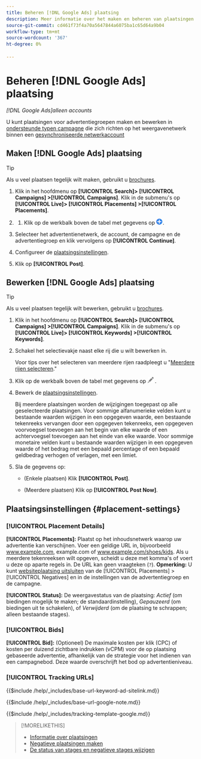 ```yaml
---
title: Beheren [!DNL Google Ads] plaatsing
description: Meer informatie over het maken en beheren van plaatsingen voor [!DNL Google Ads] ad groepen.
source-git-commit: cd461f73f4a70a5647844a6075ba1c65d64a9b04
workflow-type: tm+mt
source-wordcount: '367'
ht-degree: 0%

---
```


# Beheren [!DNL Google Ads] plaatsing

*[!DNL Google Ads]alleen accounts*

U kunt plaatsingen voor advertentiegroepen maken en bewerken in [ondersteunde typen campagne](/help/search-social-commerce/introduction/supported-inventory.md) die zich richten op het weergavenetwerk binnen een [gesynchroniseerde netwerkaccount](/help/search-social-commerce/campaign-management/accounts/ad-network-account-about.md)

## Maken [!DNL Google Ads] plaatsing

>[!TIP]
>
>Als u veel plaatsen tegelijk wilt maken, gebruikt u [brochures](/help/search-social-commerce/campaign-management/bulksheets/bulksheet-about.md).

1. Klik in het hoofdmenu op **[!UICONTROL Search]> [!UICONTROL Campaigns] >[!UICONTROL Campaigns]**. Klik in de submenu&#39;s op **[!UICONTROL Live]> [!UICONTROL Placements] >[!UICONTROL Placements]**.

1. 
   1. Klik op de werkbalk boven de tabel met gegevens op ![Maken](/help/search-social-commerce/assets/add.png "Maken").

1. Selecteer het advertentienetwerk, de account, de campagne en de advertentiegroep en klik vervolgens op **[!UICONTROL Continue]**.

1. Configureer de [plaatsingsinstellingen](#placement-settings).

1. Klik op **[!UICONTROL Post]**.

## Bewerken [!DNL Google Ads] plaatsing

>[!TIP]
>
>Als u veel plaatsen tegelijk wilt bewerken, gebruikt u [brochures](/help/search-social-commerce/campaign-management/bulksheets/bulksheet-about.md).

1. Klik in het hoofdmenu op **[!UICONTROL Search]> [!UICONTROL Campaigns] >[!UICONTROL Campaigns]**. Klik in de submenu&#39;s op **[!UICONTROL Live]> [!UICONTROL Keywords] >[!UICONTROL Keywords]**.

1. Schakel het selectievakje naast elke rij die u wilt bewerken in.

   Voor tips over het selecteren van meerdere rijen raadpleegt u &quot;[Meerdere rijen selecteren](/help/search-social-commerce/common-tasks/navigation-editing-selection/multiple-rows-select.md).&quot;

1. Klik op de werkbalk boven de tabel met gegevens op ![Bewerken](/help/search-social-commerce/assets/edit.png "Bewerken") .

1. Bewerk de [plaatsingsinstellingen](#placement-settings).

   Bij meerdere plaatsingen worden de wijzigingen toegepast op alle geselecteerde plaatsingen. Voor sommige alfanumerieke velden kunt u bestaande waarden wijzigen in een opgegeven waarde, een bestaande tekenreeks vervangen door een opgegeven tekenreeks, een opgegeven voorvoegsel toevoegen aan het begin van elke waarde of een achtervoegsel toevoegen aan het einde van elke waarde. Voor sommige monetaire velden kunt u bestaande waarden wijzigen in een opgegeven waarde of het bedrag met een bepaald percentage of een bepaald geldbedrag verhogen of verlagen, met een limiet.

1. Sla de gegevens op:

   * (Enkele plaatsen) Klik **[!UICONTROL Post]**.

   * (Meerdere plaatsen) Klik op **[!UICONTROL Post Now]**.

## Plaatsingsinstellingen {#placement-settings}

### [!UICONTROL Placement Details]

**[!UICONTROL Placements]:** Plaatst op het inhoudsnetwerk waarop uw advertentie kan verschijnen. Voer een geldige URL in, bijvoorbeeld www.example.com, example.com of www.example.com/shoes/kids. Als u meerdere tekenreeksen wilt opgeven, scheidt u deze met komma&#39;s of voert u deze op aparte regels in. De URL kan geen vraagteken (`?`). **Opmerking:** U kunt [websiteplaatsing uitsluiten](placement-negative-create.md) van de [!UICONTROL Placements] > [!UICONTROL Negatives] en in de instellingen van de advertentiegroep en de campagne.

**[!UICONTROL Status]:** De weergavestatus van de plaatsing: *Actief* (om biedingen mogelijk te maken; de standaardinstelling), *Gepauzeerd* (om biedingen uit te schakelen), of *Verwijderd* (om de plaatsing te schrappen; alleen bestaande stages).

### [!UICONTROL Bids]

**[!UICONTROL Bid]:** (Optioneel) De maximale kosten per klik (CPC) of kosten per duizend zichtbare indrukken (vCPM) voor de op plaatsing gebaseerde advertentie, afhankelijk van de strategie voor het indienen van een campagnebod. Deze waarde overschrijft het bod op advertentieniveau.

<!-- If the placement is in a standard optimized portfolio, then the specified bid is applied for one day. Afterward, the optimization capability places bids according to its own calculations. -->

### [!UICONTROL Tracking URLs]

<!-- **[!UICONTROL Base URL]:** -->

{{$include /help/_includes/base-url-keyword-ad-sitelink.md}}

<!-- note -->

{{$include /help/_includes/base-url-google-note.md}}

<!-- **[!UICONTROL Tracking Template]:** -->

{{$include /help/_includes/tracking-template-google.md}}

>[!MORELIKETHIS]
>
>* [Informatie over plaatsingen](placement-about.md)
>* [Negatieve plaatsingen maken](placement-negative-create.md)
>* [De status van stages en negatieve stages wijzigen](placement-status-edit.md)

